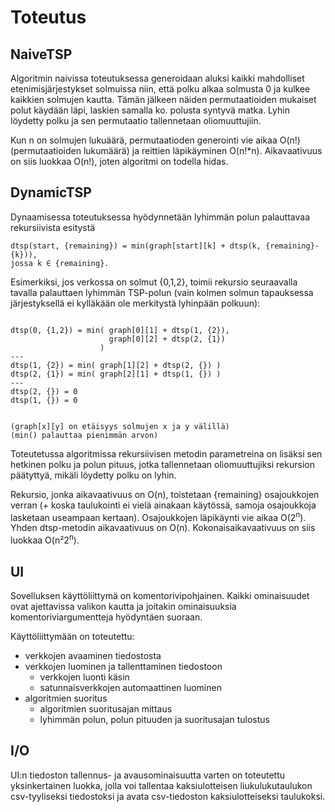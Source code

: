 # Toteutus

## NaiveTSP

Algoritmin naivissa toteutuksessa generoidaan aluksi kaikki mahdolliset etenimisjärjestykset solmuissa niin, että polku alkaa solmusta 0 ja kulkee kaikkien solmujen kautta. Tämän jälkeen näiden permutaatioiden mukaiset polut käydään läpi, laskien samalla ko. polusta syntyvä matka. Lyhin löydetty polku ja sen permutaatio tallennetaan oliomuuttujiin.

Kun n on solmujen lukuäärä, permutaatioden generointi vie aikaa O(n!) (permutaatioiden lukumäärä) ja reittien läpikäyminen O(n!*n). Aikavaativuus on siis luokkaa O(n!), joten algoritmi on todella hidas.

## DynamicTSP

Dynaamisessa toteutuksessa hyödynnetään lyhimmän polun palauttavaa rekursiivista esitystä
```
dtsp(start, {remaining}) = min(graph[start][k] + dtsp(k, {remaining}-{k})),
jossa k ∈ {remaining}.
```

Esimerkiksi, jos verkossa on solmut {0,1,2}, toimii rekursio seuraavalla tavalla palauttaen lyhimmän TSP-polun (vain kolmen solmun tapauksessa järjestyksellä ei kylläkään ole merkitystä lyhinpään polkuun):
```

dtsp(0, {1,2}) = min( graph[0][1] + dtsp(1, {2}),
                      graph[0][2] + dtsp(2, {1})
                    )
---
dtsp(1, {2}) = min( graph[1][2] + dtsp(2, {}) )
dtsp(2, {1}) = min( graph[2][1] + dtsp(1, {}) )
---
dtsp(2, {}) = 0
dtsp(1, {}) = 0


(graph[x][y] on etäisyys solmujen x ja y välillä)
(min() palauttaa pienimmän arvon)
```
Toteutetussa algoritmissa rekursiivisen metodin parametreina on lisäksi sen hetkinen polku ja polun pituus, jotka tallennetaan oliomuuttujiksi rekursion päätyttyä, mikäli löydetty polku on lyhin.

Rekursio, jonka aikavaativuus on O(n), toistetaan {remaining} osajoukkojen verran (+ koska taulukointi ei vielä ainakaan käytössä, samoja osajoukkoja lasketaan useampaan kertaan). Osajoukkojen läpikäynti vie aikaa O(2<sup>n</sup>). Yhden dtsp-metodin aikavaativuus on O(n). Kokonaisaikavaativuus on siis luokkaa O(n²2<sup>n</sup>).


## UI

Sovelluksen käyttöliittymä on komentorivipohjainen. Kaikki ominaisuudet ovat ajettavissa valikon kautta ja joitakin ominaisuuksia komentoriviargumentteja hyödyntäen suoraan.

Käyttöliittymään on toteutettu:
* verkkojen avaaminen tiedostosta
* verkkojen luominen ja tallenttaminen tiedostoon
    * verkkojen luonti käsin
    * satunnaisverkkojen automaattinen luominen
* algoritmien suoritus
    * algoritmien suoritusajan mittaus
    * lyhimmän polun, polun pituuden ja suoritusajan tulostus

## I/O

UI:n tiedoston tallennus- ja avausominaisuutta varten on toteutettu yksinkertainen luokka, jolla voi tallentaa kaksiulotteisen liukulukutaulukon csv-tyyliseksi tiedostoksi ja avata csv-tiedoston kaksiulotteiseksi taulukoksi.
